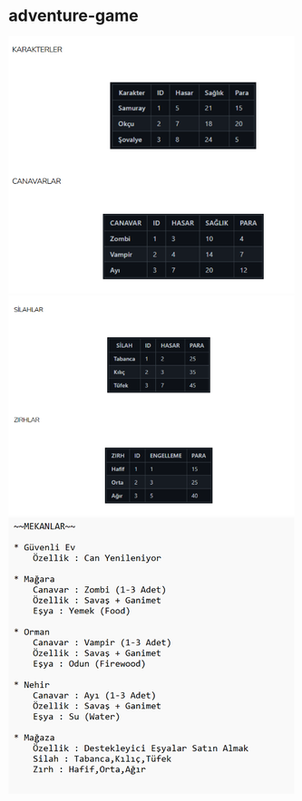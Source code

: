 # adventure-game
<img src="images/1_karakterler.png"/><br/>
<img src="images/2_silah_zirh.png"/><br/>
<img src="images/3_mekanlar.png"/><br/>
